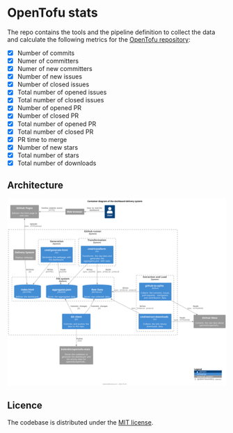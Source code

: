 # OpenTofu stats

The repo contains the tools and the pipeline definition to collect the data and calculate the following metrics for the 
[OpenTofu repository](https://github.com/opentofu/opentofu): 

- [x] Number of commits
- [x] Numer of committers
- [x] Numer of new committers
- [x] Number of new issues
- [x] Number of closed issues
- [x] Total number of opened issues
- [x] Total number of closed issues
- [x] Number of opened PR
- [x] Number of closed PR
- [x] Total number of opened PR
- [x] Total number of closed PR
- [x] PR time to merge
- [x] Number of new stars
- [x] Total number of  stars
- [x] Total number of downloads

## Architecture

![architecture](fig/architecture-l2.svg)

## Licence

The codebase is distributed under the [MIT license](LICENSE).
